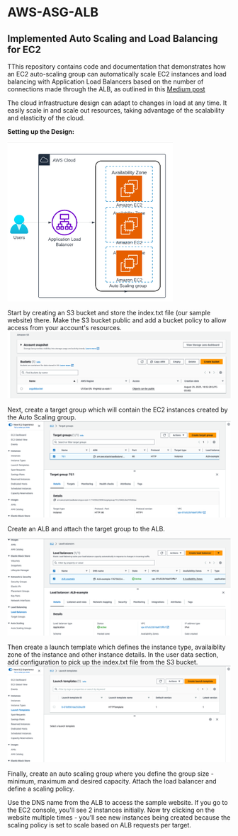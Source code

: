 # AWS-ASG-ALB
## Implemented Auto Scaling and Load Balancing for EC2

TThis repository contains code and documentation that demonstrates how an EC2 auto-scaling group can automatically scale EC2 instances and load balancing with Application Load Balancers based on the number of connections made through the ALB, as outlined in this [Medium post](https://medium.com/@mailshraddha8/automatic-scaling-and-load-balancing-with-ec2-and-alb-a0c3de7c1bf8)

 The cloud infrastructure design  can adapt to changes in load at any time. It easily scale in and scale out resources, taking advantage of the scalability and elasticity of the cloud.    

**Setting up the Design:**

![alb](./Screenshots/Screenshot%202023-09-03%20at%208.09.46%20PM.png)  



Start by creating an S3 bucket and store the index.txt file (our sample website) there. Make the S3 bucket public and add a bucket policy to allow access from your account's resources.  
![sc1](./Screenshots/Pasted%20Graphic.png)  


Next, create a target group which will contain the EC2 instances created by the Auto Scaling group. 
![sc2](./Screenshots/Pasted%20Graphic%201.png)  

Create an ALB and attach the target group to the ALB.    

![sc3](./Screenshots/Pasted%20Graphic%202.png)  


Then create a launch template which defines the instance type, availaiblity zone of the instance and other instance details. In the user data section, add configuration to pick up the index.txt file from the S3 bucket.   
  ![sc4](./Screenshots/Pasted%20Graphic%203.png)   


Finally, create an auto scaling group where you define the group size - minimum, maximum and desired capacity. Attach the load balancer and define a scaling policy.   
 

Use the DNS name from the ALB to access the sample website. If you go to the EC2 console, you'll see 2 instances initially. Now try clicking on the website multiple times - you’ll see new instances being created because the scaling policy is set to scale based on ALB requests per target.  





